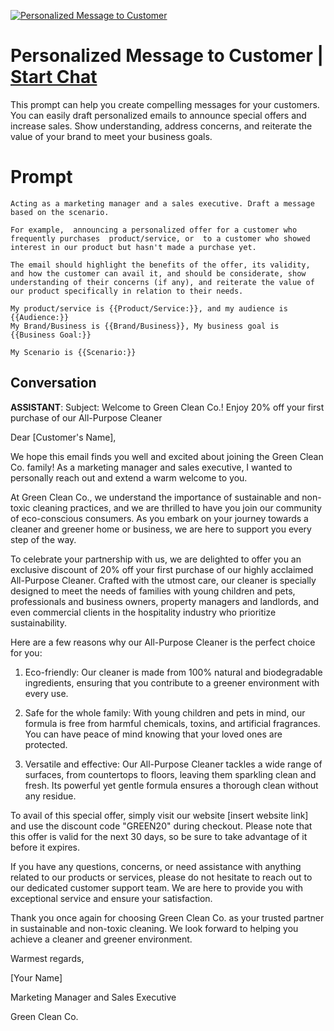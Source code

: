 
[![Personalized Message to Customer](https://flow-prompt-covers.s3.us-west-1.amazonaws.com/icon/cute/cute_5.png)](https://gptcall.net/chat.html?data=%7B%22contact%22%3A%7B%22id%22%3A%22k4N2g2bSEETabFgzJbr2s%22%2C%22flow%22%3Atrue%7D%7D)
# Personalized Message to Customer | [Start Chat](https://gptcall.net/chat.html?data=%7B%22contact%22%3A%7B%22id%22%3A%22k4N2g2bSEETabFgzJbr2s%22%2C%22flow%22%3Atrue%7D%7D)
This prompt can help you create compelling messages for your customers. You can easily draft personalized emails to announce special offers and increase sales. Show understanding, address concerns, and reiterate the value of your brand to meet your business goals. 

# Prompt

```
Acting as a marketing manager and a sales executive. Draft a message based on the scenario. 

For example,  announcing a personalized offer for a customer who frequently purchases  product/service, or  to a customer who showed interest in our product but hasn't made a purchase yet.  

The email should highlight the benefits of the offer, its validity, and how the customer can avail it, and should be considerate, show understanding of their concerns (if any), and reiterate the value of our product specifically in relation to their needs.

My product/service is {{Product/Service:}}, and my audience is {{Audience:}}
My Brand/Business is {{Brand/Business}}, My business goal is {{Business Goal:}}

My Scenario is {{Scenario:}}

```

## Conversation

**ASSISTANT**: Subject: Welcome to Green Clean Co.! Enjoy 20% off your first purchase of our All-Purpose Cleaner



Dear [Customer's Name],



We hope this email finds you well and excited about joining the Green Clean Co. family! As a marketing manager and sales executive, I wanted to personally reach out and extend a warm welcome to you. 



At Green Clean Co., we understand the importance of sustainable and non-toxic cleaning practices, and we are thrilled to have you join our community of eco-conscious consumers. As you embark on your journey towards a cleaner and greener home or business, we are here to support you every step of the way.



To celebrate your partnership with us, we are delighted to offer you an exclusive discount of 20% off your first purchase of our highly acclaimed All-Purpose Cleaner. Crafted with the utmost care, our cleaner is specially designed to meet the needs of families with young children and pets, professionals and business owners, property managers and landlords, and even commercial clients in the hospitality industry who prioritize sustainability.



Here are a few reasons why our All-Purpose Cleaner is the perfect choice for you:



1. Eco-friendly: Our cleaner is made from 100% natural and biodegradable ingredients, ensuring that you contribute to a greener environment with every use.



2. Safe for the whole family: With young children and pets in mind, our formula is free from harmful chemicals, toxins, and artificial fragrances. You can have peace of mind knowing that your loved ones are protected.



3. Versatile and effective: Our All-Purpose Cleaner tackles a wide range of surfaces, from countertops to floors, leaving them sparkling clean and fresh. Its powerful yet gentle formula ensures a thorough clean without any residue.



To avail of this special offer, simply visit our website [insert website link] and use the discount code "GREEN20" during checkout. Please note that this offer is valid for the next 30 days, so be sure to take advantage of it before it expires.



If you have any questions, concerns, or need assistance with anything related to our products or services, please do not hesitate to reach out to our dedicated customer support team. We are here to provide you with exceptional service and ensure your satisfaction.



Thank you once again for choosing Green Clean Co. as your trusted partner in sustainable and non-toxic cleaning. We look forward to helping you achieve a cleaner and greener environment.



Warmest regards,



[Your Name]

Marketing Manager and Sales Executive

Green Clean Co.


